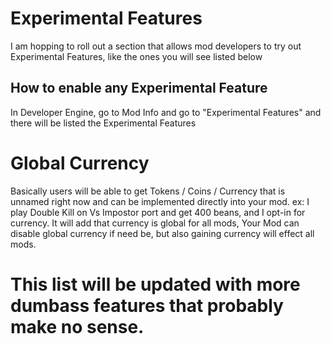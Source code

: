 # Experimental Features
I am hopping to roll out a section that allows mod developers to try out Experimental Features, like the ones you will see listed below

## How to enable any Experimental Feature
In Developer Engine, go to Mod Info and go to "Experimental Features" and there will be listed the Experimental Features

# Global Currency
Basically users will be able to get Tokens / Coins / Currency that is unnamed right now and can be implemented directly into your mod.
ex: I play Double Kill on Vs Impostor port and get 400 beans, and I opt-in for currency.
It will add that currency is global for all mods, Your Mod can disable global currency if need be, but also gaining currency will effect all mods.

# This list will be updated with more dumbass features that probably make no sense.